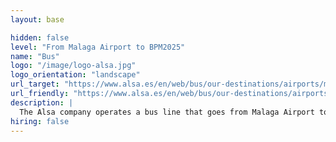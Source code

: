 ```yaml
---
layout: base

hidden: false
level: "From Malaga Airport to BPM2025"
name: "Bus"
logo: "/image/logo-alsa.jpg"
logo_orientation: "landscape"
url_target: "https://www.alsa.es/en/web/bus/our-destinations/airports/malaga-costa-del-sol"
url_friendly: "https://www.alsa.es/en/web/bus/our-destinations/airports/malaga-costa-del-sol"
description: |
  The Alsa company operates a bus line that goes from Malaga Airport to Seville's main bus station: Plaza de Armas. Their fares are usually around 20-30 euros and the total travel time is around 3 hours.
hiring: false
---
```

